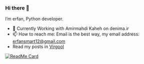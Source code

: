 ### Hi there 👋

I’m erfan, Python developer.

- 🔭 Currently Working with Amirmahdi Kaheh on denima.ir
- 📫 How to reach me: Email is the best way, my email address: erfansmart12@gmail.com
- Read my posts in [Virgool](https://virgool.io/@erfansaberi)
  
[![ReadMe Card](https://github-readme-stats.vercel.app/api?username=erfansaberi&show_icons=true)](https://github.com/erfansaberi)
